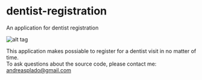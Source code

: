 # dentist-registration
An application for dentist registration

![alt tag](http://phonewe.freeiz.com/registration.png)

This application makes possiable to register for a dentist visit in no matter of time.</br>
To ask questions about the source code, please contact me: andreasplado@gmail.com
